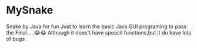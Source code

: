 # MySnake
Snake by Java for fun
Just to learn the basic Java GUI programing to pass the Final.....😂😂
Although it does't have speacil functions,but it do have lots of bugs 
